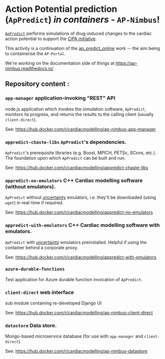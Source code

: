 # Action Potential prediction (`ApPredict`) _in containers_ - `AP-Nimbus`!

[`ApPredict`](https://github.com/Chaste/ApPredict) performs simulations of
drug-induced changes to the cardiac action potential to support the
[CiPA initiative](http://cipaproject.org/).

This activity is a continuation of the [ap_predict_online](https://bitbucket.org/gef_work/ap_predict_online/src/)
work -- the aim being to containerise the `AP-Portal`.

We're working on the documentation side of things at https://ap-nimbus.readthedocs.io/

## Repository content :

### `app-manager` application-invoking "REST" API

node.js application which invokes the simulation software, `ApPredict`, monitors
its progress, and returns the results to the calling client (usually
`client-direct`).

See: https://hub.docker.com/r/cardiacmodelling/ap-nimbus-app-manager

### `appredict-chaste-libs` `ApPredict`'s dependencies.

`ApPredict`'s prerequisite libraries (e.g. Boost, MPICH, PETSc, SCons, etc.).
The foundation upon which `ApPredict` can be built and run.

See: https://hub.docker.com/r/cardiacmodelling/appredict-chaste-libs

### `appredict-no-emulators` C++ Cardiac modelling software (without emulators).

`ApPredict` without [uncertainty](https://doi.org/10.1016/j.vascn.2013.04.007)
emulators, i.e. they'll be downloaded (using `wget`) in real-time if required.

See: https://hub.docker.com/r/cardiacmodelling/appredict-no-emulators

### `appredict-with-emulators` C++ Cardiac modelling software with emulators.

`ApPredict` with [uncertainty](https://doi.org/10.1016/j.vascn.2013.04.007)
emulators preinstalled. Helpful if using the container behind a corporate proxy.

See: https://hub.docker.com/r/cardiacmodelling/appredict-with-emulators

### `azure-durable-functions` 

Test application for Azure durable function invocation of `ApPredict`.

### `client-direct` web interface

sub module containing re-developed Django UI

See: https://hub.docker.com/r/cardiacmodelling/ap-nimbus-client-direct

### `datastore` Data store.

Mongo-based microservice database (for use with `app-manager` and
`client-direct`).

See: https://hub.docker.com/r/cardiacmodelling/ap-nimbus-datastore




